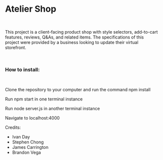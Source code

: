 <h1>Atelier Shop</h1>
<br>
<p>
This project is a client-facing product shop with style selectors, add-to-cart features, reviews, Q&As, and related items.  The specifications of this project were provided by a business looking to update their virtual storefront.
</p>
<br>
<h3>How to install:</h3>
<br>
<p>Clone the repository to your computer and run the command npm install</p>
<p>Run npm start in one terminal instance
<p>Run node server.js in another terminal instance
<p>Navigate to localhost:4000
<br>
<p>Credits:<p>
<ul>
<li>Ivan Day</li>
<li>Stephen Chong</li>
<li>James Carrington</li>
<li>Brandon Vega</li>
</ul>

